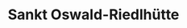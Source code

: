 ---
title: Sankt Oswald-Riedlhütte
url: /sankt-oswald-riedlhuette/
latitude: 48.907
longitude: 13.385
---